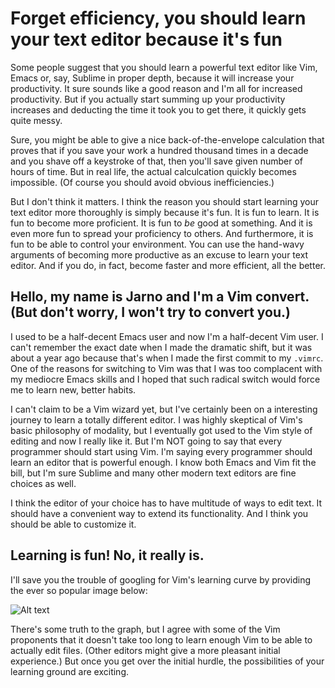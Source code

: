 
# Forget efficiency, you should learn your text editor because it's fun

Some people suggest that you should learn a powerful text editor like Vim,
Emacs or, say, Sublime in proper depth, because it will increase your
productivity. It sure sounds like a good reason and I'm all for increased
productivity. But if you actually start summing up your productivity increases
and deducting the time it took you to get there, it quickly gets quite messy.

Sure, you might be able to give a nice back-of-the-envelope calculation that
proves that if you save your work a hundred thousand times in a decade and you
shave off a keystroke of that, then you'll save given number of hours of time.
But in real life, the actual calculcation quickly becomes impossible. (Of
course you should avoid obvious inefficiencies.)

But I don't think it matters. I think the reason you should start learning
your text editor more thoroughly is simply because it's fun. It is fun to
learn. It is fun to become more proficient. It is fun to *be* good at
something.  And it is even more fun to spread your proficiency to others. And
furthermore, it is fun to be able to control your environment. You can use the
hand-wavy arguments of becoming more productive as an excuse to learn your
text editor.  And if you do, in fact, become faster and more efficient, all
the better.

## Hello, my name is Jarno and I'm a Vim convert. (But don't worry, I won't try to convert you.)

I used to be a half-decent Emacs user and now I'm a half-decent Vim user. I
can't remember the exact date when I made the dramatic shift, but it was about
a year ago because that's when I made the first commit to my `.vimrc`. One of
the reasons for switching to Vim was that I was too complacent with my
mediocre Emacs skills and I hoped that such radical switch would force me to
learn new, better habits.

I can't claim to be a Vim wizard yet, but I've certainly been on a interesting
journey to learn a totally different editor. I was highly skeptical of Vim's
basic philosophy of modality, but I eventually got used to the Vim style of
editing and now I really like it. But I'm NOT going to say that every
programmer should start using Vim. I'm saying every programmer should learn an
editor that is powerful enough. I know both Emacs and Vim fit the bill, but
I'm sure Sublime and many other modern text editors are fine choices as well.

I think the editor of your choice has to have multitude of ways to edit text.
It should have a convenient way to extend its functionality. And I think you
should be able to customize it.

## Learning is fun! No, it really is.

I'll save you the trouble of googling for Vim's learning curve by providing
the ever so popular image below:

![Alt text](http://mrozekma.com/editor-learning-curve.png "Vim learning curve")

There's some truth to the graph, but I agree with some of the Vim proponents
that it doesn't take too long to learn enough Vim to be able to actually edit
files. (Other editors might give a more pleasant initial experience.) But once
you get over the initial hurdle, the possibilities of your learning ground are
exciting.


